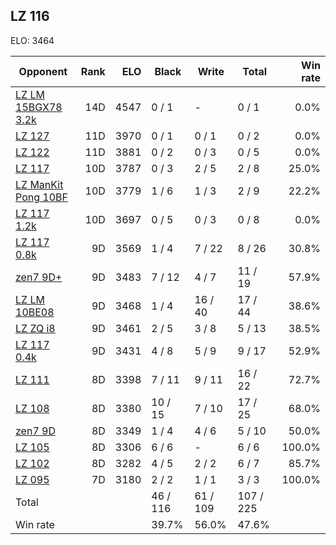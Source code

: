 ## LZ 116 ##

ELO: 3464

Opponent | Rank | ELO | Black | Write | Total | Win rate
---------|-----:|----:|-------|-------|-------|-------:
[LZ LM 15BGX78 3.2k](LZ%20LM%2015BGX78%203.2k.md) | 14D | 4547 | 0 / 1 | - | 0 / 1 | 0.0%
[LZ 127](LZ%20127.md) | 11D | 3970 | 0 / 1 | 0 / 1 | 0 / 2 | 0.0%
[LZ 122](LZ%20122.md) | 11D | 3881 | 0 / 2 | 0 / 3 | 0 / 5 | 0.0%
[LZ 117](LZ%20117.md) | 10D | 3787 | 0 / 3 | 2 / 5 | 2 / 8 | 25.0%
[LZ ManKit Pong 10BF](LZ%20ManKit%20Pong%2010BF.md) | 10D | 3779 | 1 / 6 | 1 / 3 | 2 / 9 | 22.2%
[LZ 117 1.2k](LZ%20117%201.2k.md) | 10D | 3697 | 0 / 5 | 0 / 3 | 0 / 8 | 0.0%
[LZ 117 0.8k](LZ%20117%200.8k.md) | 9D | 3569 | 1 / 4 | 7 / 22 | 8 / 26 | 30.8%
[zen7 9D+](zen7%209D+.md) | 9D | 3483 | 7 / 12 | 4 / 7 | 11 / 19 | 57.9%
[LZ LM 10BE08](LZ%20LM%2010BE08.md) | 9D | 3468 | 1 / 4 | 16 / 40 | 17 / 44 | 38.6%
[LZ ZQ i8](LZ%20ZQ%20i8.md) | 9D | 3461 | 2 / 5 | 3 / 8 | 5 / 13 | 38.5%
[LZ 117 0.4k](LZ%20117%200.4k.md) | 9D | 3431 | 4 / 8 | 5 / 9 | 9 / 17 | 52.9%
[LZ 111](LZ%20111.md) | 8D | 3398 | 7 / 11 | 9 / 11 | 16 / 22 | 72.7%
[LZ 108](LZ%20108.md) | 8D | 3380 | 10 / 15 | 7 / 10 | 17 / 25 | 68.0%
[zen7 9D](zen7%209D.md) | 8D | 3349 | 1 / 4 | 4 / 6 | 5 / 10 | 50.0%
[LZ 105](LZ%20105.md) | 8D | 3306 | 6 / 6 | - | 6 / 6 | 100.0%
[LZ 102](LZ%20102.md) | 8D | 3282 | 4 / 5 | 2 / 2 | 6 / 7 | 85.7%
[LZ 095](LZ%20095.md) | 7D | 3180 | 2 / 2 | 1 / 1 | 3 / 3 | 100.0%
Total | | | 46 / 116 | 61 / 109 | 107 / 225 | 
Win rate| | | 39.7% | 56.0% | 47.6% | 
